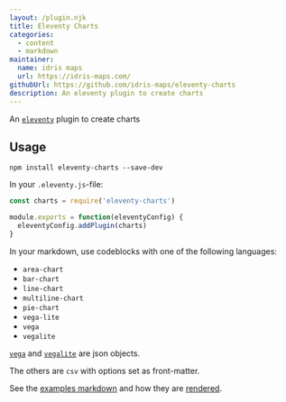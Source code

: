```yaml
---
layout: /plugin.njk
title: Eleventy Charts
categories:
  - content
  - markdown
maintainer:
  name: idris maps
  url: https://idris-maps.com/
githubUrl: https://github.com/idris-maps/eleventy-charts
description: An eleventy plugin to create charts
---
```

An [`eleventy`](https://www.11ty.dev/) plugin to create charts

## Usage

```shell
npm install eleventy-charts --save-dev
```

In your `.eleventy.js`-file:

```js
const charts = require('eleventy-charts')

module.exports = function(eleventyConfig) {
  eleventyConfig.addPlugin(charts)
}
```

In your markdown, use codeblocks with one of the following languages:

* `area-chart`
* `bar-chart`
* `line-chart`
* `multiline-chart`
* `pie-chart`
* `vega-lite`
* `vega`
* `vegalite`

[`vega`](https://vega.github.io/vega/) and [`vegalite`](https://vega.github.io/vega-lite/) are json objects.

The others are `csv` with options set as front-matter.

See the [examples markdown](https://raw.githubusercontent.com/idris-maps/eleventy-charts/master/examples.md) and how they are [rendered](http://eleventy-charts.surge.sh/).